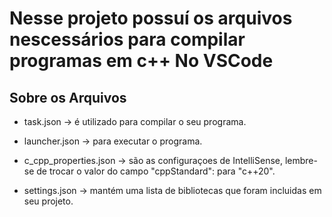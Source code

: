 
# Nesse projeto possuí os arquivos nescessários para compilar programas em c++ No VSCode


## Sobre os Arquivos
* task.json -> é utilizado para compilar o seu programa.
* launcher.json -> para executar o programa.
* c_cpp_properties.json -> são as configuraçoes de IntelliSense, lembre-se de trocar o valor do campo "cppStandard": para "c++20".

* settings.json -> mantém uma lista de bibliotecas que foram incluidas em seu projeto.




